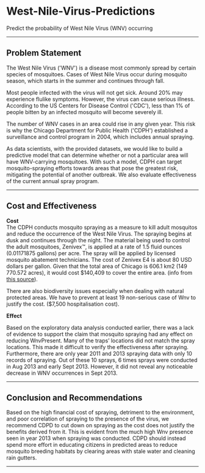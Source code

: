 # West-Nile-Virus-Predictions
Predict the probability of West Nile Virus (WNV) occurring 

---

## Problem Statement

The West Nile Virus ('WNV') is a disease most commonly spread by certain species of mosquitoes. Cases of West Nile Virus occur during mosquito season, which starts in the summer and continues through fall. 

Most people infected with the virus will not get sick. Around 20% may experience flulike symptoms. However, the virus can cause serious illness. According to the US Centers for Disease Control ('CDC'), less than 1% of people bitten by an infected mosquito will become severely ill. 

The number of WNV cases in an area could rise in any given year. This risk is why the Chicago Department for Public Health ('CDPH') established a surveillance and control program in 2004, which includes annual spraying.  

As data scientists, with the provided datasets, we would like to build a predictive model that can determine whether or not a particular area will have WNV-carrying mosquitoes. With such a model, CDPH can target mosquito-spraying efforts towards areas that pose the greatest risk, mitigating the potential of another outbreak. We also evaluate effectiveness of the current annual spray program.

---

## Cost and Effectiveness

**Cost**                                                                                                                                                                                             
The CDPH conducts mosquito spraying as a measure to kill adult mosquitos and reduce the occurrence of the West Nile Virus.
The spraying begins at dusk and continues through the night. The material being used to control the adult mosquitoes, Zenivex™, is applied at a rate of 1.5 fluid ounces (0.01171875 gallons) per acre. The spray will be applied by licensed mosquito abatement technicians. The cost of Zenivex E4 is about 80 USD dollars per gallon. Given that the total area of Chicago is 606.1 km2 (149 770.572 acres), it would cost $140,409 to cover the entire area. (info from [this source](https://www.chicago.gov/city/en/depts/cdph/provdrs/healthy_communities/news/2020/august/city-to-spray-insecticide-thursday-to-kill-mosquitoes.html)).


There are also biodiversity issues especially when dealing with natural protected areas. We have to prevent at least 19 non-serious case of Wnv to justify the cost. ($7,500 hospitalisation cost). 

**Effect**                                                                                              
          
Based on the exploratory data analysis conducted earlier, there was a lack of evidence to support the claim that mosquito spraying had any effect on reducing WnvPresent. Many of the traps’ locations did not match the spray locations. This made it difficult to verify the effectiveness after spraying. Furthermore, there are only year 2011 and 2013 spraying data with only 10 records of spraying. Out of these 10 sprays, 6 times sprays were conducted in Aug 2013 and early Sept 2013. However, it did not reveal any noticeable decrease in WNV occurrences in Sept 2013.

---

## Conclusion and Recommendations

Based on the high financial cost of spraying, detriment to the environment, and poor correlation of spraying to the presence of the virus, we recommend CDPD to cut down on spraying as the cost does not justify the benefits derived from it. This is evident from the much high Wnv presence seen in year 2013 when spraying was conducted. CDPD should instead spend more effort in educating citizens in predicted areas to reduce mosquito breeding habitats by clearing areas with stale water and cleaning rain gutters. 

---
